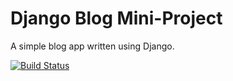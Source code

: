 # Django Blog Mini-Project

A simple blog app written using Django.

[![Build Status](https://travis-ci.com/daradona10/django-blog.svg?branch=master)](https://travis-ci.com/daradona10/django-blog)